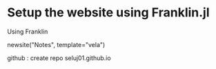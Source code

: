 # Setup the website using Franklin.jl

Using Franklin

newsite("Notes", template="vela")

github : create repo seluj01.github.io